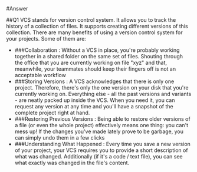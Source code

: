 #Answer

##Q1
VCS stands for  version control system. It allows you to track the history of a collection of files. It supports creating different versions of this collection.
There are many benefits of using a version control system for your projects. Some of them are:
* ###Collaboration : Without a VCS in place, you're probably working together in a shared folder on the same set of files. Shouting through the office that you are currently working on file "xyz" and that, meanwhile, your teammates should keep their fingers off is not an acceptable workflow
* ###Storing Versions : A VCS acknowledges that there is only one project. Therefore, there's only the one version on your disk that you're currently working on. Everything else - all the past versions and variants - are neatly packed up inside the VCS. When you need it, you can request any version at any time and you'll have a snapshot of the complete project right at hand.
* ###Restoring Previous Versions : Being able to restore older versions of a file (or even the whole project) effectively means one thing: you can't mess up! If the changes you've made lately prove to be garbage, you can simply undo them in a few clicks
* ###Understanding What Happened : Every time you save a new version of your project, your VCS requires you to provide a short description of what was changed. Additionally (if it's a code / text file), you can see what exactly was changed in the file's content.


